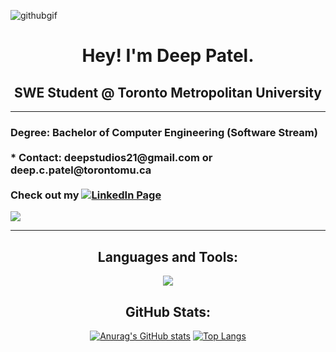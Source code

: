 

![githubgif](https://user-images.githubusercontent.com/103757105/220807401-d840230e-8488-418e-b7f2-26ff804ecacd.gif)

<h1 align="center">
  <div>
    Hey! I'm Deep Patel.
  </div>
</h1>

<h2 align="center">
  SWE Student @ Toronto Metropolitan University
</h2>

---

<h3>
  Degree: Bachelor of Computer Engineering (Software Stream)<br>
  <br>
  * Contact: deepstudios21@gmail.com or deep.c.patel@torontomu.ca<br>
  <br>
  Check out my <a href="https://www.linkedin.com/in/dpatel3337/"><img src="https://img.shields.io/badge/-LinkedIn-0A66C2?&logo=linkedin" alt="LinkedIn Page"></a><br>
</h3>

<p> <img src="https://komarev.com/ghpvc/?username=deep-patel21&style=for-the-badge&color=0a2647"> </p>  


---

</div>
  <h2 align="center">Languages and Tools:</h2>
  <p align="center"> 
    <img src="https://skillicons.dev/icons?i=html,css,javascript,arduino,c,cpp,java,python,linux,git,github,latex,eclipse,vscode,ps,ableton,discord,blender,figma,matlab,netlify,bootstrap,ansible,regex&perline=12">
  </p>
  <h2 align="center">GitHub Stats:</h3>
<div align="center">


[![Anurag's GitHub stats](https://github-readme-stats.vercel.app/api?username=deep-patel21&count_private=true&show_icons=true&theme=algolia)](https://github.com/anuraghazra/github-readme-stats)
[![Top Langs](https://github-readme-stats.vercel.app/api/top-langs/?username=deep-patel21&langs_count=8&count_private=true&show_icons=true&theme=algolia&layout=compact&lang_count=10)](https://github.com/anuraghazra/github-readme-stats)

